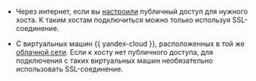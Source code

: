 * Через интернет, если вы [настроили](../../managed-clickhouse/operations/hosts.md#update) публичный доступ для нужного хоста. К таким хостам подключиться можно только используя SSL-соединение.


* С виртуальных машин {{ yandex-cloud }}, расположенных в той же [облачной сети](../../vpc/concepts/network.md). Если к хосту нет публичного доступа, для подключения с таких виртуальных машин необязательно использовать SSL-соединение.

